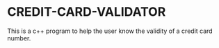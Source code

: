 # CREDIT-CARD-VALIDATOR
This is a c++ program to help the user know the validity of a credit card number.
